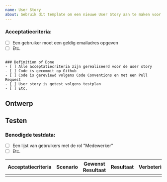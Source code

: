 ```yaml
---
name: User Story
about: Gebruik dit template om een nieuwe User Story aan te maken voor het project
---
```


### Acceptatiecriteria:
- [ ] Een gebruiker moet een geldig emailadres opgeven
- [ ] Etc.
```

### Definition of Done
- [ ] Alle acceptatiecriteria zijn gerealiseerd voor de user story
- [ ] Code is gecommit op Github
- [ ] Code is gereviewd volgens Code Conventions en met een Pull Request
- [ ] User story is getest volgens testplan
- [ ] Etc.
```

## Ontwerp

## Testen

### Benodigde testdata:
 - [ ] Een lijst van gebruikers met de rol "Medewerker"
 - [ ] Etc.

| Acceptatiecriteria | Scenario | Gewenst Resultaat | Resultaat | Verbetering |
|----------|:----------|:-------------:|------:|:----------|
| | | | | | 
